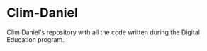 # Clim-Daniel

Clim Daniel's repository with all the code written during the Digital Education program.